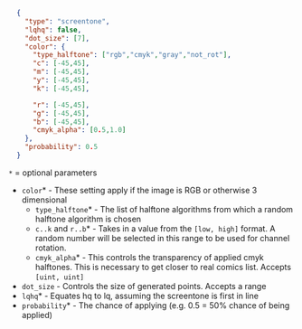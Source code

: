 ```json
  {
    "type": "screentone",
    "lqhq": false,
    "dot_size": [7],
    "color": {
      "type_halftone": ["rgb","cmyk","gray","not_rot"],
      "c": [-45,45],
      "m": [-45,45],
      "y": [-45,45],
      "k": [-45,45],

      "r": [-45,45],
      "g": [-45,45],
      "b": [-45,45],
      "cmyk_alpha": [0.5,1.0]
    },
    "probability": 0.5
  }
```
`*` = optional parameters

- `color`* - These setting apply if the image is RGB or otherwise 3 dimensional
  - `type_halftone`* - The list of halftone algorithms from which a random halftone algorithm is chosen
  - `c..k` and `r..b`* - Takes in a value from the `[low, high]` format. A random number will be selected in this range to be used for channel rotation.
  - `cmyk_alpha`* - This controls the transparency of applied cmyk halftones. This is necessary to get closer to real comics list. Accepts `[uint, uint]`
- `dot_size` - Controls the size of generated points. Accepts a range
- `lqhq`* - Equates hq to lq, assuming the screentone is first in line
- `probability`* - The chance of applying (e.g. 0.5 = 50% chance of being applied)
